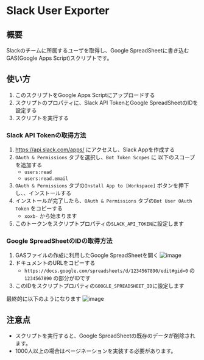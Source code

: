 # Slack User Exporter

## 概要

Slackのチームに所属するユーザを取得し、Google SpreadSheetに書き込むGAS(Google Apps Script)スクリプトです。

## 使い方

1. このスクリプトをGoogle Apps Scriptにアップロードする
1. スクリプトのプロパティに、Slack API TokenとGoogle SpreadSheetのIDを設定する
1. スクリプトを実行する

### Slack API Tokenの取得方法

1. <https://api.slack.com/apps/> にアクセスし、Slack Appを作成する
1. `OAuth & Permissions` タブを選択し、`Bot Token Scopes` に 以下のスコープを追加する
    - `users:read`
    - `users:read.email`
1. `OAuth & Permissions` タブの`Install App to [Workspace]` ボタンを押下し、、インストールする
1. インストールが完了したら、`OAuth & Permissions` タブの`Bot User OAuth Token` をコピーする
    - `xoxb-` から始まります
1. このトークンをスクリプトプロパティの`SLACK_API_TOKEN`に設定します

### Google SpreadSheetのIDの取得方法

1. GASファイルの作成に利用したGoogle SpreadSheetを開く
![image](https://github.com/user-attachments/assets/66971cad-5ed5-40ac-8b4d-cee36dbe99aa)
1. ドキュメントのURLをコピーする
    - `https://docs.google.com/spreadsheets/d/1234567890/edit#gid=0` の `1234567890` の部分がIDです
1. このIDをスクリプトプロパティの`GOOGLE_SPREADSHEET_ID`に設定します

最終的に以下のようになります
![image](https://github.com/user-attachments/assets/8c3ede51-b0ed-476d-9079-7196c9f848b8)

## 注意点

- スクリプトを実行すると、Google SpreadSheetの既存のデータが削除されます。
- 1000人以上の場合はページネーションを実装する必要があります。
